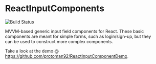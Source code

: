 # ReactInputComponents

[![Build Status](https://travis-ci.org/protoman92/ReactInputComponents.svg?branch=master)](https://travis-ci.org/protoman92/ReactInputComponents)

MVVM-based generic input field components for React. These basic components are meant for simple forms, such as login/sign-up, but they can be used to construct more complex components.

Take a look at the demo @ https://github.com/protoman92/ReactInputComponentDemo.